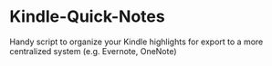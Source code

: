 # Kindle-Quick-Notes
Handy script to organize your Kindle highlights for export to a more centralized system (e.g. Evernote, OneNote)
